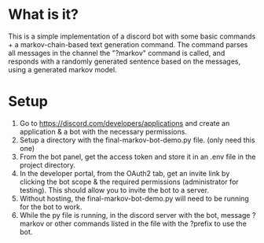 # What is it?
This is a simple implementation of a discord bot with some basic commands + a markov-chain-based text generation command. The command parses all messages in the channel the "?markov" command is called, and responds with a randomly generated sentence based on the messages, using a generated markov model.
# Setup
1. Go to https://discord.com/developers/applications and create an application & a bot with the necessary permissions.
2. Setup a directory with the final-markov-bot-demo.py file. (only need this one)
3. From the bot panel, get the access token and store it in an .env file in the project directory.
4. In the developer portal, from the OAuth2 tab, get an invite link by clicking the bot scope & the required permissions (administrator for testing). This should allow you to invite the bot to a server.
5. Without hosting, the final-markov-bot-demo.py will need to be running for the bot to work.
6. While the py file is running, in the discord server with the bot, message ?markov or other commands listed in the file with the ?prefix to use the bot. 
